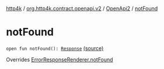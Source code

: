 [http4k](../../index.md) / [org.http4k.contract.openapi.v2](../index.md) / [OpenApi2](index.md) / [notFound](./not-found.md)

# notFound

`open fun notFound(): `[`Response`](../../org.http4k.core/-response/index.md) [(source)](https://github.com/http4k/http4k/blob/master/http4k-contract/src/main/kotlin/org/http4k/contract/openapi/v2/OpenApi2.kt#L39)

Overrides [ErrorResponseRenderer.notFound](../../org.http4k.contract/-error-response-renderer/not-found.md)

